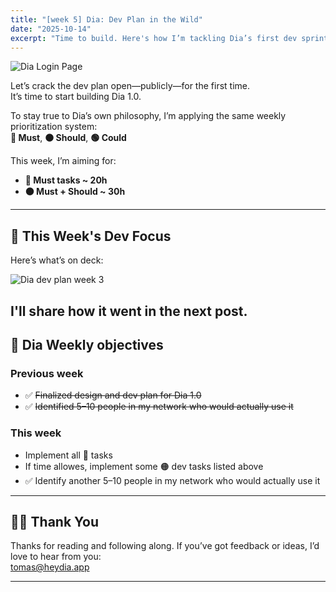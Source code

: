 ```yaml
---
title: "[week 5] Dia: Dev Plan in the Wild"
date: "2025-10-14"
excerpt: "Time to build. Here's how I’m tackling Dia’s first dev sprint—and how I’m using Dia’s own philosophy to plan it."
---
```


![Dia Login Page](/week3/dia_login.png)

Let’s crack the dev plan open—publicly—for the first time.  
It’s time to start building Dia 1.0.

To stay true to Dia’s own philosophy, I’m applying the same weekly prioritization system:  
**🔴 Must**, **🟠 Should**, **🟢 Could**

This week, I’m aiming for:
- **🔴 Must tasks ~ 20h**
- **🟠 Must + Should ~ 30h**

---

## 🔧 This Week's Dev Focus

Here’s what’s on deck:

![Dia dev plan week 3](/week3/dia_dev_plan_week_3.png)

I'll share how it went in the next post. 
---

## 📌 Dia Weekly objectives

### Previous week

- ✅ ~~Finalized design and dev plan for Dia 1.0~~
- ✅ ~~Identified 5–10 people in my network who would actually use it~~

### This week

- Implement all 🔴 tasks
- If time allowes, implement some 🟠 dev tasks listed above  
- ✅ Identify another 5–10 people in my network who would actually use it

---

## 🙏🏻 Thank You

Thanks for reading and following along. If you’ve got feedback or ideas, I’d love to hear from you:  
[tomas@heydia.app](mailto:tomas@heydia.app)

---